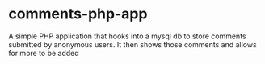 # comments-php-app

A simple PHP application that hooks into a mysql db to store comments submitted by anonymous users.  It then shows those comments and allows for more to be added

